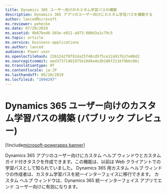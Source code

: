 ```yaml
---
title: Dynamics 365 ユーザー向けのカスタム学習パスの構築
description: Dynamics 365 アプリのユーザー向けにカスタム学習パスを構築する
author: lancedMicrosoft
ms.reviewer: pehecke
ms.date: 07/20/2019
ms.assetid: 0b87bed6-565e-e911-a973-000d3a1c79c5
ms.topic: article
ms.service: business-applications
ms.author: lanced
audience: Power user
ms.openlocfilehash: 2261242f0f91da25f48cd5f5ce12a917b17e08d2
ms.sourcegitcommit: eed373714b1975b10d4a4e3b186f2116f9b6c06c
ms.translationtype: HT
ms.contentlocale: ja-JP
ms.lasthandoff: 09/10/2019
ms.locfileid: "1994297"
---
```

# <a name="build-custom-learning-paths-for-dynamics-365-users-public-preview"></a>Dynamics 365 ユーザー向けのカスタム学習パスの構築 (パブリック プレビュー)

[!include[microsoft-powerapps banner](../includes/microsoft-powerapps.md)]

Dynamics 365 アプリのユーザー向けにカスタム ヘルプ ウィンドウとカスタム ガイド付きタスクを作成できます。この機能は、以前は Web クライアントでの学習パスとして知られていました。 Dynamics 365 用カスタム ヘルプ ウィンドウの作成者は、カスタム学習パスを統一インターフェイスに移行できます。 カスタム ヘルプ ウィンドウは、Dynamics 365 統一インターフェイス アプリでエンド ユーザー向けに有効になります。
